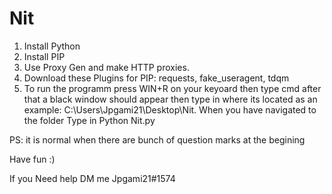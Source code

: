 # Nit
1. Install Python
2. Install PIP
3. Use Proxy Gen and make HTTP proxies.
3. Download these Plugins for PIP: requests, fake_useragent, tdqm
4. To run the programm press WIN+R on your keyoard then type cmd
   after that a black window should appear then type in where its located as an example:
   C:\Users\Jpgami21\Desktop\Nit. When you have navigated to the folder Type in
   Python Nit.py
   
PS: it is normal when there are bunch of question marks at the begining


   Have fun :)

If you Need help DM me Jpgami21#1574
